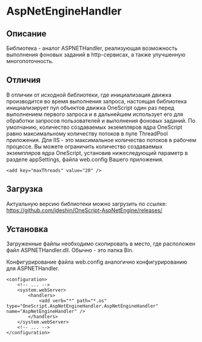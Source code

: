 ﻿# AspNetEngineHandler

## Описание
Библиотека - аналог ASPNETHandler, реализующая возможность выполнения фоновых заданий в http-сервисах, а также улучшенную многопоточность.

## Отличия
В отличии от исходной библиотеки, где инициализация движка производится во время выполнения запроса, настоящая библиотека инициализирует пул объектов движка OneScript один раз перед выполнением первого запроса и в дальнейшем использует его для обработки запросов пользователей и выполнения фоновых заданий.
По умолчанию, количество создаваемых экземпляров ядра OneScript равно максимальному количеству потоков в пуле ThreadPool приложения. Для IIS - это максимальное количество потоков в рабочем процессе.
Вы можете ограничить количество создаваемых экземпляров ядра OneScript, установив нижеследующий параметр в разделе appSettings, файла web.config Вашего приложения.

```
<add key="maxThreads" value="20" />
```

## Загрузка

Актуальную версию библиотеки можно загрузить по ссылке: https://github.com/jdeshin/OneScript-AspNetEngine/releases/

## Установка
Загруженные файлы необходимо скопировать в место, где расположен файл ASPNETHandler.dll. Обычно - это папка Bin.

Конфигурирование файла web.config аналогично конфигурированию для ASPNETHandler.

```
<configuration>
	<!-- ... -->
	<system.webServer>
		<handlers>
			<add verb="*" path="*.os" type="OneScript.AspNetEngineHandler.AspNetEngineHandler" name="AspNetEngineHandler" />
		</handlers>
	</system.webServer>
	<!-- ... -->
</configuration>
```

 